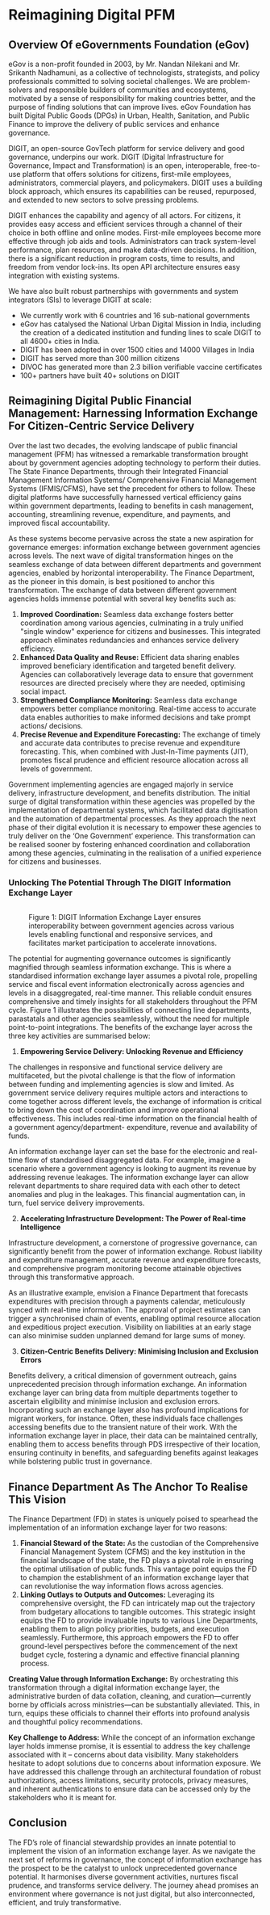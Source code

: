 # Reimagining Digital PFM

## Overview Of eGovernments Foundation (eGov)

eGov is a non-profit founded in 2003, by Mr. Nandan Nilekani and Mr. Srikanth Nadhamuni, as a collective of technologists, strategists, and policy professionals committed to solving societal challenges. We are problem-solvers and responsible builders of communities and ecosystems, motivated by a sense of responsibility for making countries better, and the purpose of finding solutions that can improve lives. eGov Foundation has built Digital Public Goods (DPGs) in Urban, Health, Sanitation, and Public Finance to improve the delivery of public services and enhance governance.

DIGIT, an open-source GovTech platform for service delivery and good governance, underpins our work. DIGIT (Digital Infrastructure for Governance, Impact and Transformation) is an open, interoperable, free-to-use platform that offers solutions for citizens, first-mile employees, administrators, commercial players, and policymakers. DIGIT uses a building block approach, which ensures its capabilities can be reused, repurposed, and extended to new sectors to solve pressing problems.&#x20;

DIGIT enhances the capability and agency of all actors. For citizens, it provides easy access and efficient services through a channel of their choice in both offline and online modes. First-mile employees become more effective through job aids and tools. Administrators can track system-level performance, plan resources, and make data-driven decisions. In addition, there is a significant reduction in program costs, time to results, and freedom from vendor lock-ins. Its open API architecture ensures easy integration with existing systems.&#x20;

We have also built robust partnerships with governments and system integrators (SIs) to leverage DIGIT at scale:

* We currently work with 6 countries and 16 sub-national governments
* eGov has catalysed the National Urban Digital Mission in India, including the creation of a dedicated institution and funding lines to scale DIGIT to all 4600+ cities in India.
* DIGIT has been adopted in over 1500 cities and 14000 Villages in India
* DIGIT has served more than 300 million citizens
* DIVOC has generated more than 2.3 billion verifiable vaccine certificates
* 100+ partners have built 40+ solutions on DIGIT

## Reimagining Digital Public Financial Management: Harnessing Information Exchange For Citizen-Centric Service Delivery

Over the last two decades, the evolving landscape of public financial management (PFM) has witnessed a remarkable transformation brought about by government agencies adopting technology to perform their duties. The State Finance Departments, through their Integrated Financial Management Information Systems/ Comprehensive Financial Management Systems (IFMIS/CFMS), have set the precedent for others to follow. These digital platforms have successfully harnessed vertical efficiency gains within government departments, leading to benefits in cash management, accounting, streamlining revenue, expenditure, and payments, and improved fiscal accountability.

As these systems become pervasive across the state a new aspiration for governance emerges: information exchange between government agencies across levels. The next wave of digital transformation hinges on the seamless exchange of data between different departments and government agencies, enabled by horizontal interoperability. The Finance Department, as the pioneer in this domain, is best positioned to anchor this transformation. The exchange of data between different government agencies holds immense potential with several key benefits such as:

1. **Improved Coordination:** Seamless data exchange fosters better coordination among various agencies, culminating in a truly unified "single window" experience for citizens and businesses. This integrated approach eliminates redundancies and enhances service delivery efficiency.
2. **Enhanced Data Quality and Reuse:** Efficient data sharing enables improved beneficiary identification and targeted benefit delivery. Agencies can collaboratively leverage data to ensure that government resources are directed precisely where they are needed, optimising social impact.
3. **Strengthened Compliance Monitoring:** Seamless data exchange empowers better compliance monitoring. Real-time access to accurate data enables authorities to make informed decisions and take prompt actions/ decisions.
4. **Precise Revenue and Expenditure Forecasting:** The exchange of timely and accurate data contributes to precise revenue and expenditure forecasting. This, when combined with Just-In-Time payments (JIT), promotes fiscal prudence and efficient resource allocation across all levels of government.

Government implementing agencies are engaged majorly in service delivery, infrastructure development, and benefits distribution. The initial surge of digital transformation within these agencies was propelled by the implementation of departmental systems, which facilitated data digitisation and the automation of departmental processes. As they approach the next phase of their digital evolution it is necessary to empower these agencies to truly deliver on the ‘One Government’ experience. This transformation can be realised sooner by fostering enhanced coordination and collaboration among these agencies, culminating in the realisation of a unified experience for citizens and businesses.

### Unlocking The Potential Through The DIGIT Information Exchange Layer 

<figure><img src="https://lh7-us.googleusercontent.com/0Sr-1nllHpBvUzQw0jRZG4sz7n2tqr_1bYmcJkFz9bHH6GO1bTWkwhjDsKl0zCFKE1QhePLPcp91WFnbB5voa45qcVo38xAfy-7ViRNLMK7E3_Zs4Mg5G9zvdP-ePLAnEmgJqa2qh5PJvSaB8aBVhUw" alt=""><figcaption><p>Figure 1: DIGIT Information Exchange Layer ensures interoperability between government agencies across various levels enabling functional and responsive services, and facilitates market participation to accelerate innovations.</p></figcaption></figure>

The potential for augmenting governance outcomes is significantly magnified through seamless information exchange. This is where a standardised information exchange layer assumes a pivotal role, propelling service and fiscal event information electronically across agencies and levels in a disaggregated, real-time manner. This reliable conduit ensures comprehensive and timely insights for all stakeholders throughout the PFM cycle. Figure 1 illustrates the possibilities of connecting line departments, parastatals and other agencies seamlessly, without the need for multiple point-to-point integrations. The benefits of the exchange layer across the three key activities are summarised below:

1. **Empowering Service Delivery: Unlocking Revenue and Efficiency**

The challenges in responsive and functional service delivery are multifaceted, but the pivotal challenge is that the flow of information between funding and implementing agencies is slow and limited. As government service delivery requires multiple actors and interactions to come together across different levels, the exchange of information is critical to bring down the cost of coordination and improve operational effectiveness. This includes real-time information on the financial health of a government agency/department- expenditure, revenue and availability of funds.&#x20;

An information exchange layer can set the base for the electronic and real-time flow of standardised disaggregated data. For example, imagine a scenario where a government agency is looking to augment its revenue by addressing revenue leakages. The information exchange layer can allow relevant departments to share required data with each other to detect anomalies and plug in the leakages. This financial augmentation can, in turn, fuel service delivery improvements.

2. **Accelerating Infrastructure Development: The Power of Real-time Intelligence**

Infrastructure development, a cornerstone of progressive governance, can significantly benefit from the power of information exchange. Robust liability and expenditure management, accurate revenue and expenditure forecasts, and comprehensive program monitoring become attainable objectives through this transformative approach.&#x20;

As an illustrative example, envision a Finance Department that forecasts expenditures with precision through a payments calendar, meticulously synced with real-time information. The approval of project estimates can trigger a synchronised chain of events, enabling optimal resource allocation and expeditious project execution. Visibility on liabilities at an early stage can also minimise sudden unplanned demand for large sums of money.

3. **Citizen-Centric Benefits Delivery: Minimising Inclusion and Exclusion Errors**

Benefits delivery, a critical dimension of government outreach, gains unprecedented precision through information exchange. An information exchange layer can bring data from multiple departments together to ascertain eligibility and minimise inclusion and exclusion errors. Incorporating such an exchange layer also has profound implications for migrant workers, for instance. Often, these individuals face challenges accessing benefits due to the transient nature of their work. With the information exchange layer in place, their data can be maintained centrally, enabling them to access benefits through PDS irrespective of their location, ensuring continuity in benefits, and safeguarding benefits against leakages while bolstering public trust in governance.

## Finance Department As The Anchor To Realise This Vision

The Finance Department (FD) in states is uniquely poised to spearhead the implementation of an information exchange layer for two reasons:

1. **Financial Steward of the State:** As the custodian of the Comprehensive Financial Management System (CFMS) and the key institution in the financial landscape of the state, the FD plays a pivotal role in ensuring the optimal utilisation of public funds. This vantage point equips the FD to champion the establishment of an information exchange layer that can revolutionise the way information flows across agencies.
2. **Linking Outlays to Outputs and Outcomes:** Leveraging its comprehensive oversight, the FD can intricately map out the trajectory from budgetary allocations to tangible outcomes. This strategic insight equips the FD to provide invaluable inputs to various Line Departments, enabling them to align policy priorities, budgets, and execution seamlessly. Furthermore, this approach empowers the FD to offer ground-level perspectives before the commencement of the next budget cycle, fostering a dynamic and effective financial planning process.

**Creating Value through Information Exchange:** By orchestrating this transformation through a digital information exchange layer, the administrative burden of data collation, cleaning, and curation—currently borne by officials across ministries—can be substantially alleviated. This, in turn, equips these officials to channel their efforts into profound analysis and thoughtful policy recommendations.

**Key Challenge to Address:** While the concept of an information exchange layer holds immense promise, it is essential to address the key challenge associated with it – concerns about data visibility. Many stakeholders hesitate to adopt solutions due to concerns about information exposure. We have addressed this challenge through an architectural foundation of robust authorizations, access limitations, security protocols, privacy measures, and inherent authentications to ensure data can be accessed only by the stakeholders who it is meant for.

## Conclusion

The FD’s role of financial stewardship provides an innate potential to implement the vision of an information exchange layer. As we navigate the next set of reforms in governance, the concept of information exchange has the prospect to be the catalyst to unlock unprecedented governance potential. It harmonises diverse government activities, nurtures fiscal prudence, and transforms service delivery. The journey ahead promises an environment where governance is not just digital, but also interconnected, efficient, and truly transformative.
